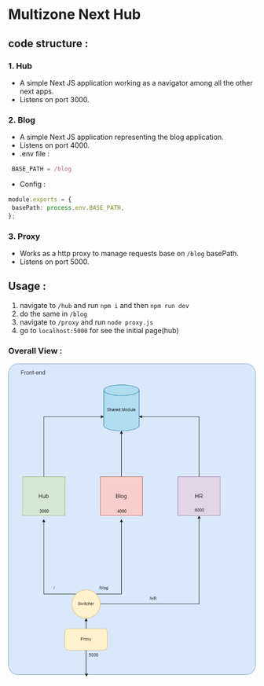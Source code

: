 # Multizone Next Hub

## code structure : 
### 1. Hub
* A  simple Next JS application working as a navigator among all the other next apps.
* Listens on port 3000.
### 2. Blog 
* A simple Next JS application representing the blog application.
* Listens on port 4000.
* .env file : 
```typescript
 BASE_PATH = /blog
 ```
* Config : 
 ```typescript
 module.exports = {
  basePath: process.env.BASE_PATH,
};
 ```
### 3. Proxy
* Works as a http proxy to manage requests base on `/blog` basePath.
* Listens on port 5000.
## Usage :
1. navigate to `/hub` and run `npm i` and then `npm run dev` 
2. do the same in `/blog`
3. navigate to `/proxy` and run `node proxy.js`
4. go to `localhost:5000` for see the initial page(hub)

### Overall View : 
![alt text](https://github.com/ailrezashafaee/multiZoneNext/blob/main/proxyFlow.drawio.png "structure image")


